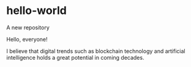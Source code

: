 # hello-world
A new repository

Hello, everyone!

I believe that digital trends such as blockchain technology and artificial intelligence holds a great potential in coming decades.
